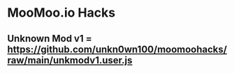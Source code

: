 # MooMoo.io Hacks

## Unknown Mod v1 = https://github.com/unkn0wn100/moomoohacks/raw/main/unkmodv1.user.js
